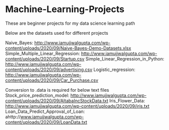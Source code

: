 # Machine-Learning-Projects
These are beginner projects for my data science learning path

Below are the datasets used for different projects

Naive_Bayes: http://www.iamujjwalgupta.com/wp-content/uploads/2020/09/Naive-Bayes-Demo-Datasets.xlsx
Simple_Multiple_Linear_Regression: http://www.iamujjwalgupta.com/wp-content/uploads/2020/09/Startup.csv
Simple_Linear_Regression_in_Python: http://www.iamujjwalgupta.com/wp-content/uploads/2020/09/advertising.csv
Logistic_regression: http://www.iamujjwalgupta.com/wp-content/uploads/2020/09/Car_Purchase.csv


Conversion to .data is required for below text files
Stock_price_prediction_model: http://www.iamujjwalgupta.com/wp-content/uploads/2020/09/AltabaIncStockData.txt
Iris_Flower_Data: http://www.iamujjwalgupta.com/wp-content/uploads/2020/09/iris.txt
Loan_Data_Predict_Approval_of_Loan: ahttp://www.iamujjwalgupta.com/wp-content/uploads/2020/09/LoanData.txt
